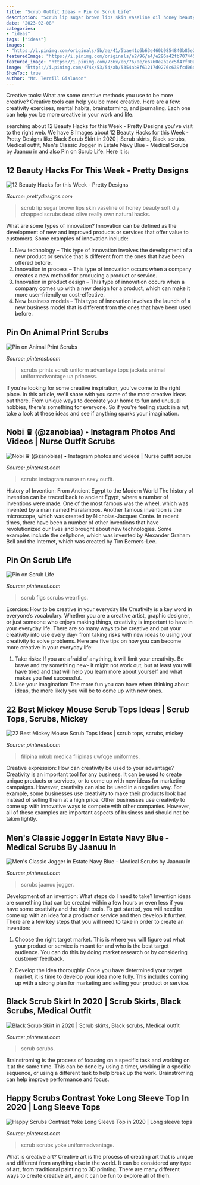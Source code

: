 ```yaml
---
title: "Scrub Outfit Ideas ~ Pin On Scrub Life"
description: "Scrub lip sugar brown lips skin vaseline oil honey beauty soft diy chapped scrubs dead olive really own natural hacks"
date: "2023-02-08"
categories:
- "ideas"
tags: ["ideas"]
images:
- "https://i.pinimg.com/originals/5b/ae/41/5bae41c6b63e460b9854840b85e213cc.png"
featuredImage: "https://i.pinimg.com/originals/e2/96/a4/e296a42fb70744525c7b86e19a46d115.jpg"
featured_image: "https://i.pinimg.com/736x/e6/76/0e/e6760e2b2cc5f47f00af32ca6a960eb5.jpg"
image: "https://i.pinimg.com/474x/53/54/ab/5354ab8f61217d9276c639fcd06d9957--uniform-outlet-mickey-mouse-club.jpg"
ShowToc: true
author: "Mr. Terrill Gislason"
---
```



Creative tools: What are some creative methods you use to be more creative?
Creative tools can help you be more creative. Here are a few: creativity exercises, mental habits, brainstorming, and journaling. Each one can help you be more creative in your work and life.

	

		
searching about 12 Beauty Hacks for this Week - Pretty Designs you've visit to the right web. We have 8 Images about 12 Beauty Hacks for this Week - Pretty Designs like Black Scrub Skirt in 2020 | Scrub skirts, Black scrubs, Medical outfit, Men&#039;s Classic Jogger in Estate Navy Blue - Medical Scrubs by Jaanuu in and also Pin on Scrub Life. Here it is:
		
    
## 12 Beauty Hacks For This Week - Pretty Designs

<img loading=lazy src="http://www.prettydesigns.com/wp-content/uploads/2017/02/Brown-Sugar-Lip-Scrub.jpg" onerror="this.onerror=null;this.src='https://tse2.mm.bing.net/th?id=OIP.ZhftQXp2gJOAlbtP0mfB2QAAAA&amp;pid=15.1';" alt="12 Beauty Hacks for this Week - Pretty Designs">

_Source: prettydesigns.com_

>scrub lip sugar brown lips skin vaseline oil honey beauty soft diy chapped scrubs dead olive really own natural hacks. 

	

What are some types of innovation?
Innovation can be defined as the development of new and improved products or services that offer value to customers. Some examples of innovation include: 
1. New technology – This type of innovation involves the development of a new product or service that is different from the ones that have been offered before.
2. Innovation in process – This type of innovation occurs when a company creates a new method for producing a product or service.
3. Innovation in product design – This type of innovation occurs when a company comes up with a new design for a product, which can make it more user-friendly or cost-effective.
4. New business models – This type of innovation involves the launch of a new business model that is different from the ones that have been used before.

    
## Pin On Animal Print Scrubs

<img loading=lazy src="https://i.pinimg.com/originals/43/e8/37/43e837c34a2754e588f3d5a077ace8ff.jpg" onerror="this.onerror=null;this.src='https://tse1.mm.bing.net/th?id=OIP.3gFTOaf-G9Cp63_2RK6mVAHaNK&amp;pid=15.1';" alt="Pin on Animal Print Scrubs">

_Source: pinterest.com_

>scrubs prints scrub uniform advantage tops jackets animal uniformadvantage ua princess. 

	

If you're looking for some creative inspiration, you've come to the right place. In this article, we'll share with you some of the most creative ideas out there. From unique ways to decorate your home to fun and unusual hobbies, there's something for everyone. So if you're feeling stuck in a rut, take a look at these ideas and see if anything sparks your imagination.

    
## Nobi ♛ (@zanobiaa) • Instagram Photos And Videos | Nurse Outfit Scrubs

<img loading=lazy src="https://i.pinimg.com/736x/e6/76/0e/e6760e2b2cc5f47f00af32ca6a960eb5.jpg" onerror="this.onerror=null;this.src='https://tse2.mm.bing.net/th?id=OIP.QfvYtRFX_I-77icOiW0_aAHaHa&amp;pid=15.1';" alt="Nobi ♛ (@zanobiaa) • Instagram photos and videos | Nurse outfit scrubs">

_Source: pinterest.com_

>scrubs instagram nurse rn sexy outfit. 

	

History of Invention: From Ancient Egypt to the Modern World
The history of invention can be traced back to ancient Egypt, where a number of inventions were made. One of the most famous was the wheel, which was invented by a man named Haralambos. Another famous invention is the microscope, which was created by Nicholas-Jacques Conte. In recent times, there have been a number of other inventions that have revolutionized our lives and brought about new technologies. Some examples include the cellphone, which was invented by Alexander Graham Bell and the Internet, which was created by Tim Berners-Lee.

    
## Pin On Scrub Life

<img loading=lazy src="https://i.pinimg.com/736x/2e/63/98/2e6398b6414e51455d7d9f4d6c280c95.jpg" onerror="this.onerror=null;this.src='https://tse4.mm.bing.net/th?id=OIP.15VHrieyvjWvJ8R8XwXhLAHaHa&amp;pid=15.1';" alt="Pin on Scrub Life">

_Source: pinterest.com_

>scrub figs scrubs wearfigs. 

	

Exercise: How to be creative in your everyday life
Creativity is a key word in everyone’s vocabulary. Whether you are a creative artist, graphic designer, or just someone who enjoys making things, creativity is important to have in your everyday life. There are so many ways to be creative and put your creativity into use every day- from taking risks with new ideas to using your creativity to solve problems. Here are five tips on how you can become more creative in your everyday life: 
1. Take risks: If you are afraid of anything, it will limit your creativity. Be brave and try something new- it might not work out, but at least you will have tried and that will help you learn more about yourself and what makes you feel successful. 
2. Use your imagination: The more fun you can have when thinking about ideas, the more likely you will be to come up with new ones.

    
## 22 Best Mickey Mouse Scrub Tops Ideas | Scrub Tops, Scrubs, Mickey

<img loading=lazy src="https://i.pinimg.com/474x/53/54/ab/5354ab8f61217d9276c639fcd06d9957--uniform-outlet-mickey-mouse-club.jpg" onerror="this.onerror=null;this.src='https://tse1.mm.bing.net/th?id=OIP.tEDFSRIWGMcVl0wguEJbZwAAAA&amp;pid=15.1';" alt="22 Best Mickey Mouse Scrub Tops ideas | scrub tops, scrubs, mickey">

_Source: pinterest.com_

>filipina mkub medica filipinas uwfqge uniformes. 

	

Creative expression: How can creativity be used to your advantage?
Creativity is an important tool for any business. It can be used to create unique products or services, or to come up with new ideas for marketing campaigns. However, creativity can also be used in a negative way. For example, some businesses use creativity to make their products look bad instead of selling them at a high price. Other businesses use creativity to come up with innovative ways to compete with other companies. However, all of these examples are important aspects of business and should not be taken lightly.

    
## Men&#039;s Classic Jogger In Estate Navy Blue - Medical Scrubs By Jaanuu In

<img loading=lazy src="https://i.pinimg.com/736x/cc/57/55/cc5755e2e5a60b232cc54621ed1163c4.jpg" onerror="this.onerror=null;this.src='https://tse4.mm.bing.net/th?id=OIP.QUK48cYHxq8PgY66s1goXQHaJm&amp;pid=15.1';" alt="Men&#039;s Classic Jogger in Estate Navy Blue - Medical Scrubs by Jaanuu in">

_Source: pinterest.com_

>scrubs jaanuu jogger. 

	

Development of an invention: What steps do I need to take?
Invention ideas are something that can be created within a few hours or even less if you have some creativity and the right tools. To get started, you will need to come up with an idea for a product or service and then develop it further. There are a few key steps that you will need to take in order to create an invention:
1. Choose the right target market. This is where you will figure out what your product or service is meant for and who is the best target audience. You can do this by doing market research or by considering customer feedback.

2. Develop the idea thoroughly. Once you have determined your target market, it is time to develop your idea more fully. This includes coming up with a strong plan for marketing and selling your product or service.

    
## Black Scrub Skirt In 2020 | Scrub Skirts, Black Scrubs, Medical Outfit

<img loading=lazy src="https://i.pinimg.com/originals/e2/96/a4/e296a42fb70744525c7b86e19a46d115.jpg" onerror="this.onerror=null;this.src='https://tse2.mm.bing.net/th?id=OIP.kuD_Bt1F4Hiev-7O6yVPmAHaLH&amp;pid=15.1';" alt="Black Scrub Skirt in 2020 | Scrub skirts, Black scrubs, Medical outfit">

_Source: pinterest.com_

>scrub scrubs. 

	

Brainstroming is the process of focusing on a specific task and working on it at the same time. This can be done by using a timer, working in a specific sequence, or using a different task to help break up the work. Brainstroming can help improve performance and focus.

    
## Happy Scrubs Contrast Yoke Long Sleeve Top In 2020 | Long Sleeve Tops

<img loading=lazy src="https://i.pinimg.com/originals/5b/ae/41/5bae41c6b63e460b9854840b85e213cc.png" onerror="this.onerror=null;this.src='https://tse1.mm.bing.net/th?id=OIP.OLktcocTP2rqkMBdMfMJEgHaI4&amp;pid=15.1';" alt="Happy Scrubs Contrast Yoke Long Sleeve Top in 2020 | Long sleeve tops">

_Source: pinterest.com_

>scrub scrubs yoke uniformadvantage. 

	

What is creative art?
Creative art is the process of creating art that is unique and different from anything else in the world. It can be considered any type of art, from traditional painting to 3D printing. There are many different ways to create creative art, and it can be fun to explore all of them.


